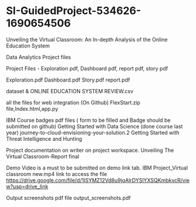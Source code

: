 # SI-GuidedProject-534626-1690654506
Unveiling the Virtual Classroom: An In-depth Analysis of the Online Education System

Data Analytics Project files

Project Files - Exploration pdf, Dashboard pdf, report pdf, story pdf

Exploration.pdf
Dashboard.pdf
Story.pdf
report.pdf

dataset & 
ONLINE EDUCATION SYSTEM REVIEW.csv

all the files for web integration (On Github)
FlexStart.zip file,Index.html,app.py

IBM Course badges pdf files ( form to be filled and Badge should be submitted on github)
Getting Started with Data Science (done course last year)
journey-to-cloud-envisioning-your-solution.2
Getting Started with Threat Intelligence and Hunting

Project documentation on writer on project workspace.
Unveiling The Virtual Classroom-Report final

Demo Video is a must to be submitted on demo link tab.
IBM Project_Virtual classroom new.mp4
link to access the file
https://drive.google.com/file/d/1ISYMZ12Vd8u9jqAIrDYSlYXSQKmbkvcR/view?usp=drive_link

Output screenshots pdf file
output_screenshots.pdf

